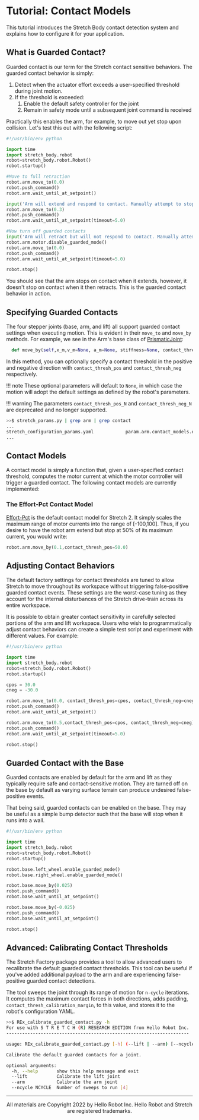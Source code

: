 # Tutorial: Contact Models

This tutorial introduces the Stretch Body contact detection system and explains how to configure it for your application.

## What is Guarded Contact?

Guarded contact is our term for the Stretch contact sensitive behaviors. The guarded contact behavior is simply:

1. Detect when the actuator effort exceeds a user-specified threshold during joint motion.
2. If the threshold is exceeded:
    1. Enable the default safety controller for the joint
    2. Remain in safety mode until a subsequent joint command is received

Practically this enables the arm, for example, to move out yet stop upon collision. Let's test this out with the following script:

```python
#!/usr/bin/env python

import time
import stretch_body.robot
robot=stretch_body.robot.Robot()
robot.startup()

#Move to full retraction
robot.arm.move_to(0.0)
robot.push_command()
robot.arm.wait_until_at_setpoint()

input('Arm will extend and respond to contact. Manually attempt to stop it. Hit enter when ready')
robot.arm.move_to(0.3)
robot.push_command()
robot.arm.wait_until_at_setpoint(timeout=5.0)

#Now turn off guarded contacts
input('Arm will retract but will not respond to contact. Manually attempt to stop it. Hit enter when ready')
robot.arm.motor.disable_guarded_mode()
robot.arm.move_to(0.0)
robot.push_command()
robot.arm.wait_until_at_setpoint(timeout=5.0)

robot.stop()
```

You should see that the arm stops on contact when it extends, however, it doesn't stop on contact when it then retracts. This is the guarded contact behavior in action.

## Specifying Guarded Contacts

The four stepper joints (base, arm, and lift) all support guarded contact settings when executing motion. This is evident in their `move_to` and `move_by` methods. For example, we see in the Arm's base class of [PrismaticJoint](https://github.com/hello-robot/stretch_body/blob/master/body/stretch_body/prismatic_joint.py):

```python
  def move_by(self,x_m,v_m=None, a_m=None, stiffness=None, contact_thresh_pos_N=None,contact_thresh_neg_N=None, req_calibration=True,contact_thresh_pos=None,contact_thresh_neg=None)
```

In this method, you can optionally specify a contact threshold in the positive and negative direction with `contact_thresh_pos` and `contact_thresh_neg` respectively. 

!!! note
    These optional parameters will default to `None`, in which case the motion will adopt the default settings as defined by the robot's parameters.

!!! warning
    The parameters `contact_thresh_pos_N` and `contact_thresh_neg_N` are deprecated and no longer supported.

```bash
>>$ stretch_params.py | grep arm | grep contact
...                                              
stretch_configuration_params.yaml            param.arm.contact_models.effort_pct.contact_thresh_default    [-45.0, 45.0]    
...
```

## Contact Models

A contact model is simply a function that, given a user-specified contact threshold, computes the motor current at which the motor controller will trigger a guarded contact. The following contact models are currently implemented:

### The Effort-Pct Contact Model

[Effort-Pct](https://github.com/hello-robot/stretch_body/blob/master/body/stretch_body/prismatic_joint.py) is the default contact model for Stretch 2. It simply scales the maximum range of motor currents into the range of [-100,100]. Thus, if you desire to have the robot arm extend but stop at 50% of its maximum current, you would write:

```python
robot.arm.move_by(0.1,contact_thresh_pos=50.0)
```

## Adjusting Contact Behaviors

The default factory settings for contact thresholds are tuned to allow Stretch to move throughout its workspace without triggering false-positive guarded contact events. These settings are the worst-case tuning as they account for the internal disturbances of the Stretch drive-train across its entire workspace. 

It is possible to obtain greater contact sensitivity in carefully selected portions of the arm and lift workspace. Users who wish to programmatically adjust contact behaviors can create a simple test script and experiment with different values. For example:

```python
#!/usr/bin/env python

import time
import stretch_body.robot
robot=stretch_body.robot.Robot()
robot.startup()

cpos = 30.0
cneg = -30.0

robot.arm.move_to(0.0, contact_thresh_pos=cpos, contact_thresh_neg=cneg)
robot.push_command()
robot.arm.wait_until_at_setpoint()

robot.arm.move_to(0.5,contact_thresh_pos=cpos, contact_thresh_neg=cneg)
robot.push_command()
robot.arm.wait_until_at_setpoint(timeout=5.0)

robot.stop()
```

## Guarded Contact with the Base

Guarded contacts are enabled by default for the arm and lift as they typically require safe and contact-sensitive motion. They are turned off on the base by default as varying surface terrain can produce undesired false-positive events.

That being said, guarded contacts can be enabled on the base. They may be useful as a simple bump detector such that the base will stop when it runs into a wall. 

```python
#!/usr/bin/env python

import time
import stretch_body.robot
robot=stretch_body.robot.Robot()
robot.startup()

robot.base.left_wheel.enable_guarded_mode()
robot.base.right_wheel.enable_guarded_mode()

robot.base.move_by(0.025)
robot.push_command()
robot.base.wait_until_at_setpoint()

robot.base.move_by(-0.025)
robot.push_command()
robot.base.wait_until_at_setpoint()

robot.stop()
```

## Advanced: Calibrating Contact Thresholds

The Stretch Factory package provides a tool to allow advanced users to recalibrate the default guarded contact thresholds. This tool can be useful if you've added additional payload to the arm and are experiencing false-positive guarded contact detections.

The tool sweeps the joint through its range of motion for `n-cycle` iterations. It computes the maximum contact forces in both directions, adds padding, `contact_thresh_calibration_margin`, to this value, and stores it to the robot's configuration YAML.

```bash
>>$ REx_calibrate_guarded_contact.py -h
For use with S T R E T C H (R) RESEARCH EDITION from Hello Robot Inc.
---------------------------------------------------------------------

usage: REx_calibrate_guarded_contact.py [-h] (--lift | --arm) [--ncycle NCYCLE]

Calibrate the default guarded contacts for a joint.

optional arguments:
  -h, --help       show this help message and exit
  --lift           Calibrate the lift joint
  --arm            Calibrate the arm joint  
  --ncycle NCYCLE  Number of sweeps to run [4]  
```

------
<div align="center"> All materials are Copyright 2022 by Hello Robot Inc. Hello Robot and Stretch are registered trademarks.</div>
